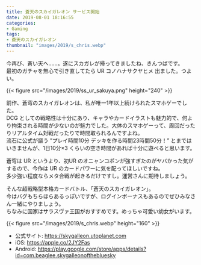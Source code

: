 ```yaml
---
title: 蒼天のスカイガレオン サービス開始
date: 2019-08-01 18:16:55
categories:
- Gaming
tags:
- 蒼天のスカイガレオン
thumbnail: "images/2019/s_chris.webp"
---
```


今再び、蒼い天へ……。遂にスカガレが帰ってきましたね、きんつばです。  
最初のガチャを無心で引き直してたら UR コノハナサクヤヒメ 出ました。つよい。

{{< figure src="/images/2019/ss_ur_sakuya.png" height="240" >}}

前作、蒼穹のスカイガレオンは、私が唯一1年以上続けられたスマホゲーでした。  
DCG としての戦略性は十分にあり、キャラやカードイラストも魅力的で、何より拘束される時間が少ないのが魅力でした。大体のスマホゲーって、周回だったりリアルタイム対戦だったりで時間取られるんですよね。  
流石に公式が謳う ”プレイ時間10分 デッキを作る時間23時間50分！” とまではいきませんが、1日10分×3 くらいの空き時間があれば十分に遊べると思います。

蒼穹は UR というより、初UR のオニャンコポンが強すぎたのがヤバかった気がするので、今作は UR のカードパワーに気を配ってほしいですね。  
多少強い程度ならメタ合戦が起きるだけですし。運営さんに期待しましょう。

そんな超戦略型本格カードバトル、「蒼天のスカイガレオン」。  
今はバグもちらほらあるっぽいですが、ログインボーナスもあるのでぜひみなさん一緒にやりましょう。  
ちなみに国家はサラスヴァ王国がおすすめです。めっちゃ可愛い幼女がいます。

{{< figure src="/images/2019/s_chris.webp" height="160" >}}

- 公式サイト: https://skygalleon.utoplanet.com  
- iOS: https://apple.co/2JY2Fas  
- Android: https://play.google.com/store/apps/details?id=com.beaglee.skygalleonofthebluesky  